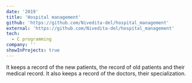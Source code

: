 ```yaml
---
date: '2019'
title: 'Hospital management'
github: 'https://github.com/Nivedita-del/hospital_management'
external: 'https://github.com/Nivedita-del/hospital_management'
tech:
  - C programming
company: ''
showInProjects: true
---
```

It keeps a record of the new patients, the record of old patients and their medical record. It also keeps a record of the doctors, their specialization.
